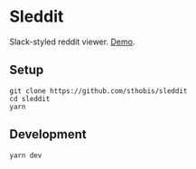# Sleddit

Slack-styled reddit viewer. [Demo](https://sleddit.netlify.com).

## Setup

```
git clone https://github.com/sthobis/sleddit
cd sleddit
yarn
```

## Development

```
yarn dev
```
